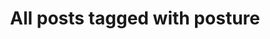 ---
layout: tag
title: "All posts tagged with posture"
permalink: /weblog/tags/posture/
taxonomy: posture
---